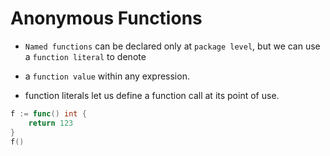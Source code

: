 # Anonymous Functions

- `Named functions` can be declared only at `package level`, but we can use a `function literal` to denote 
- a `function value` within any expression.

- function literals let us define a function call at its point of use.

```go
f := func() int {
    return 123
}
f()
```

